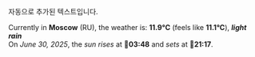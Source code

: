 
자동으로 추가된 텍스트입니다.

<!--START_SECTION:weather:moscow-->
Currently in **Moscow** (RU), the weather is: **11.9°C** (feels like **11.1°C**), ***light rain***<br/>
On *June 30, 2025*, the *sun rises* at 🌅**03:48** and *sets* at 🌇**21:17**.
<!--END_SECTION:weather-->
